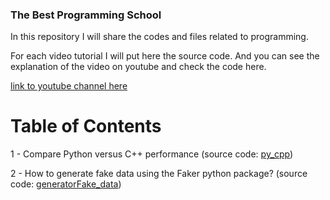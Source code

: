 ### The Best Programming School

In this repository I will share the codes and files related to programming.

For each video tutorial I will put here the source code. And you can see
the explanation of the video on youtube and check the code here.

[link to youtube channel here](https://www.youtube.com/channel/UC71fY0PA2e19d1OB1jOghRw/featured)

# Table of Contents

1 - Compare Python versus C++ performance (source code: [py_cpp](py_cpp))

2 - How to generate fake data using the Faker python package? (source code: [generatorFake_data](generatorFake_data))
